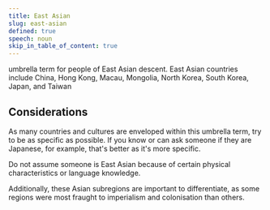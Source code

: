 ```yaml
---
title: East Asian
slug: east-asian
defined: true
speech: noun
skip_in_table_of_content: true
---
```

umbrella term for people of East Asian descent. East Asian countries include China, Hong Kong, Macau, Mongolia, North Korea, South Korea, Japan, and Taiwan

## Considerations

As many countries and cultures are enveloped within this umbrella term, try to be as specific as possible. If you know or can ask someone if they are Japanese, for example, that's better as it's more specific.

Do not assume someone is East Asian because of certain physical characteristics or language knowledge.

Additionally, these Asian subregions are important to differentiate, as some regions were most fraught to imperialism and colonisation than others.
